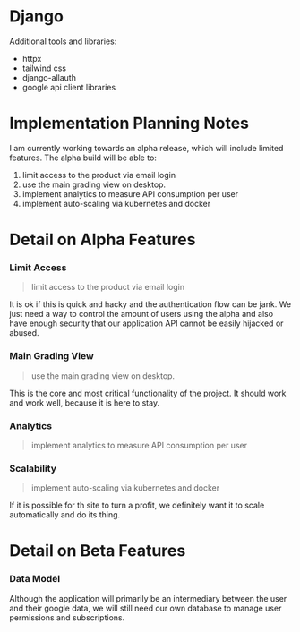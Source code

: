 # Django

Additional tools and libraries:

- httpx
- tailwind css
- django-allauth
- google api client libraries

# Implementation Planning Notes

I am currently working towards an alpha release, which will include limited
features. The alpha build will be able to:

1. limit access to the product via email login
2. use the main grading view on desktop.
3. implement analytics to measure API consumption per user
4. implement auto-scaling via kubernetes and docker

# Detail on Alpha Features

### Limit Access

> limit access to the product via email login

It is ok if this is quick and hacky and the authentication flow can be jank.
We just need a way to control the amount of users using the alpha and also have
enough security that our application API cannot be easily hijacked or abused.

### Main Grading View

> use the main grading view on desktop.

This is the core and most critical functionality of the project. It should
work and work well, because it is here to stay.

### Analytics

> implement analytics to measure API consumption per user

### Scalability

> implement auto-scaling via kubernetes and docker

If it is possible for th site to turn a profit, we definitely want it to scale
automatically and do its thing.

# Detail on Beta Features

### Data Model

Although the application will primarily be an intermediary between the user
and their google data, we will still need our own database to manage user
permissions and subscriptions.
